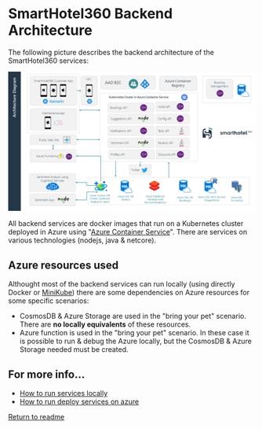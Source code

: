 # SmartHotel360 Backend Architecture

The following picture describes the backend architecture of the SmartHotel360 services:

![Architecture diagram](./architecture.png)

All backend services are docker images that run on a Kubernetes cluster deployed in Azure using "[Azure Container Service](https://azure.microsoft.com/en-us/services/container-service/)". There are services on various technologies (nodejs, java & netcore).

## Azure resources used

Althought most of the backend services can run locally (using directly Docker or [MiniKube](https://github.com/kubernetes/minikube)) there are some dependencies on Azure resources for some specific scenarios:

* CosmosDB & Azure Storage are used in the "bring your pet" scenario. There are **no locally equivalents** of these resources.
* Azure function is used in the "bring your pet" scenario. In these case it is possible to run & debug the Azure locally, but the CosmosDB & Azure Storage needed must be created.

## For more info...

* [How to run services locally](./run-locally.md)
* [How to run deploy services on azure](./run-azure.md)

[Return to readme](../README.md)

